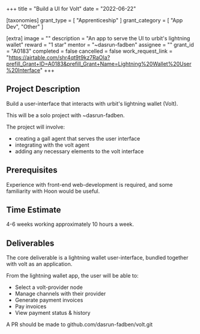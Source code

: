 +++
title = "Build a UI for Volt"
date = "2022-06-22"

[taxonomies]
grant_type = [ "Apprenticeship" ]
grant_category = [ "App Dev", "Other" ]

[extra]
image = ""
description = "An app to serve the UI to urbit's lightning wallet"
reward = "1 star"
mentor = "~dasrun-fadben"
assignee = ""
grant_id = "A0183"
completed = false
cancelled = false
work_request_link = "https://airtable.com/shr4qt9t9kz7RaOIa?prefill_Grant+ID=A0183&prefill_Grant+Name=Lightning%20Wallet%20User%20Interface"
+++

## Project Description

Build a user-interface that interacts with urbit's lightning wallet (Volt).

This will be a solo project with ~dasrun-fadben.

The project will involve:
- creating a gall agent that serves the user interface
- integrating with the volt agent
- adding any necessary elements to the volt interface

## Prerequisites

Experience with front-end web-development is required, and some familiarity with Hoon would be useful.

## Time Estimate

4-6 weeks working approximately 10 hours a week.

## Deliverables

The core deliverable is a lightning wallet user-interface, bundled together with
volt as an application.

From the lightning wallet app, the user will be able to:
- Select a volt-provider node
- Manage channels with their provider
- Generate payment invoices
- Pay invoices
- View payment status & history

A PR should be made to github.com/dasrun-fadben/volt.git
